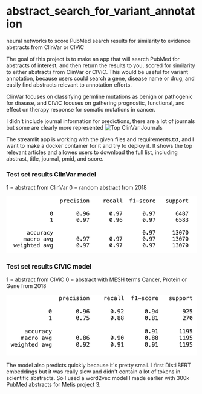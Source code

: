 # abstract_search_for_variant_annotation
neural networks to score PubMed search results for similarity to evidence abstracts from ClinVar or CIViC 

The goal of this project is to make an app that will search PubMed for abstracts of interest, and then return the results to you, scored for similarity to either abstracts from ClinVar or CIViC. This would be useful for variant annotation, because users could search a gene, disease name or drug, and easily find abstracts relevant to annotation efforts. 

ClinVar focuses on classifying germline mutations as benign or pathogenic for disease, and CIViC focuses on gathering prognostic, functional, and effect on therapy response for somatic mutations in cancer.

I didn't include journal information for predictions, there are a lot of journals but some are clearly more represented
![Top ClinVar Journals](https://github.com/Beth526/abstract_search_for_variant_annotation/blob/main/images/JournalPieChart.jpeg)

The streamlit app is working with the given files and requirements.txt, and I want to make a docker container for it and try to deploy it. It shows the top relevant articles and allowes users to download the full list, including abstrast, title, journal, pmid, and score.

### Test set results ClinVar model
1 = abstract from ClinVar
0 = random abstract from 2018

![Test set results ClinVar model](https://github.com/Beth526/abstract_search_for_variant_annotation/blob/main/images/ClinVar%20model%20stats.png)

### Test set results CIViC model
1 = abstract from CIViC
0 = abstract with MESH terms Cancer, Protein or Gene from 2018

![Test set results CIViC model](https://github.com/Beth526/abstract_search_for_variant_annotation/blob/main/images/CIViC%20model%20stats.png)

The model also predicts quickly because it's pretty small. I first DistilBERT embeddings but it was really slow and didn't contain a lot of tokens in scientific abstracts. So I used a word2vec model I made earlier with 300k PubMed abstracts for Metis project 3. 
